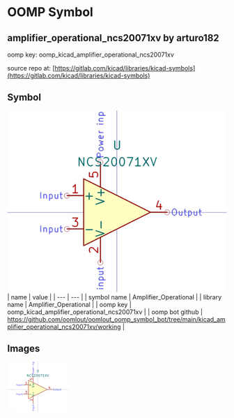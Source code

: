 # OOMP Symbol  
## amplifier_operational_ncs20071xv  by arturo182  
  
oomp key: oomp_kicad_amplifier_operational_ncs20071xv  
  
source repo at: [https://gitlab.com/kicad/libraries/kicad-symbols](https://gitlab.com/kicad/libraries/kicad-symbols)  
## Symbol  
  
[![working.png](working_600.png)](working.png)  
| name | value | 
| --- | --- | 
| symbol name | Amplifier_Operational | 
| library name | Amplifier_Operational | 
| oomp key | oomp_kicad_amplifier_operational_ncs20071xv | 
| oomp bot github | https://github.com/oomlout/oomlout_oomp_symbol_bot/tree/main/kicad_amplifier_operational_ncs20071xv/working | 
## Images  
  
[![working.png](working_140.png)](working.png)  
